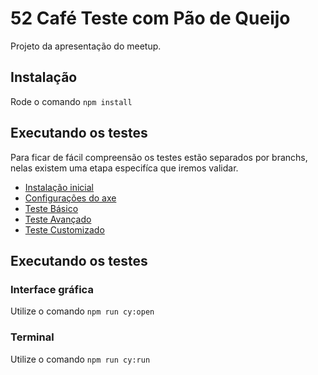 # 52 Café Teste com Pão de Queijo

Projeto da apresentação do meetup.

## Instalação

Rode o comando `npm install`

## Executando os testes

Para ficar de fácil compreensão os testes estão separados por branchs, nelas existem uma etapa especifíca que iremos validar.

* [Instalação inicial](https://github.com/brunopulis/cafe-testes-pao-de-queijo-a11y/)
* [Configurações do axe](https://github.com/brunopulis/cafe-testes-pao-de-queijo-a11y/tree/config-axe)
* [Teste Básico](https://github.com/brunopulis/cafe-testes-pao-de-queijo-a11y/tree/basic)
* [Teste Avançado](https://github.com/brunopulis/cafe-testes-pao-de-queijo-a11y/tree/advanced)
* [Teste Customizado](https://github.com/brunopulis/cafe-testes-pao-de-queijo-a11y/tree/custom)

## Executando os testes

### Interface gráfica

Utilize o comando `npm run cy:open`

### Terminal

Utilize o comando `npm run cy:run`
